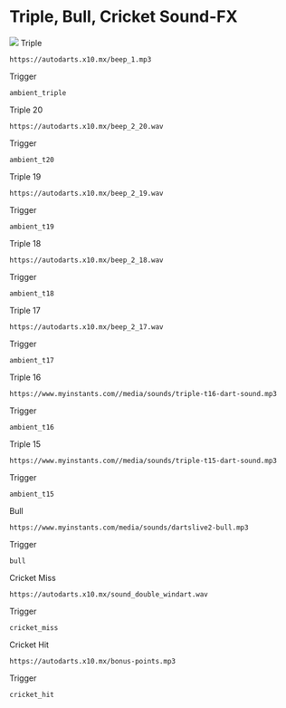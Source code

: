 # Triple, Bull, Cricket Sound-FX
![](https://reshape.sport1.de/c/t/4d5465ac-d7fe-4f35-af3d-8134e5f94b0c/1200x630)
Triple
```text
https://autodarts.x10.mx/beep_1.mp3
```
Trigger
```text
ambient_triple
```
Triple 20
```text
https://autodarts.x10.mx/beep_2_20.wav
```
Trigger
```text
ambient_t20
```
Triple 19
```text
https://autodarts.x10.mx/beep_2_19.wav
```
Trigger
```text
ambient_t19
```
Triple 18
```text
https://autodarts.x10.mx/beep_2_18.wav
```
Trigger
```text
ambient_t18
```
Triple 17
```text
https://autodarts.x10.mx/beep_2_17.wav
```
Trigger
```text
ambient_t17
```
Triple 16
```text
https://www.myinstants.com//media/sounds/triple-t16-dart-sound.mp3
```
Trigger
```text
ambient_t16
```
Triple 15
```text
https://www.myinstants.com//media/sounds/triple-t15-dart-sound.mp3
```
Trigger
```text
ambient_t15
```
Bull
```text
https://www.myinstants.com/media/sounds/dartslive2-bull.mp3
```
Trigger
```text
bull
```
Cricket Miss
```text
https://autodarts.x10.mx/sound_double_windart.wav
```
Trigger
```text
cricket_miss
```
Cricket Hit
```text
https://autodarts.x10.mx/bonus-points.mp3
```
Trigger
```text
cricket_hit
```
